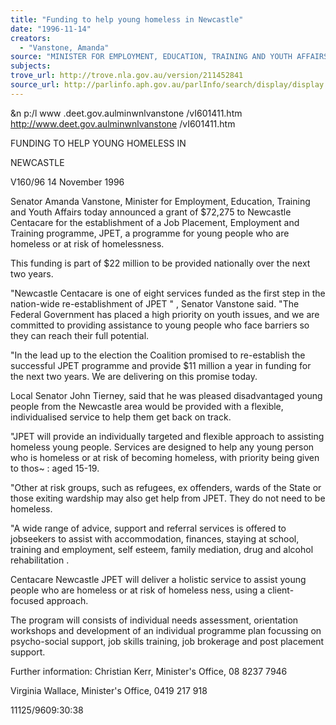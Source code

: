 ```yaml
---
title: "Funding to help young homeless in Newcastle"
date: "1996-11-14"
creators:
  - "Vanstone, Amanda"
source: "MINISTER FOR EMPLOYMENT, EDUCATION, TRAINING AND YOUTH AFFAIRS"
subjects:
trove_url: http://trove.nla.gov.au/version/211452841
source_url: http://parlinfo.aph.gov.au/parlInfo/search/display/display.w3p;query=Id%3A%22media/pressrel/QP630%22
---
```


  &n p:/l www .deet.gov.aulminwnlvanstone /vI601411.htm http://www.deet.gov.aulminwnlvanstone /vI601411.htm 

  FUNDING TO HELP YOUNG HOMELESS IN 

  NEWCASTLE 

  V160/96 14 November 1996 

  Senator Amanda Vanstone, Minister for Employment, Education, Training and Youth Affairs today  announced a grant of $72,275 to Newcastle Centacare for the establishment of a Job Placement,  Employment and Training programme, JPET, a programme for young people who are homeless or at  risk of homelessness. 

  This funding is part of $22 million to be provided nationally over the next two years. 

  "Newcastle Centacare is one of eight services funded as the first step in the nation-wide  re-establishment of JPET " , Senator Vanstone said. "The Federal Government has placed a high  priority on youth issues, and we are committed to providing assistance to young people who face  barriers so they can reach their full potential. 

  "In the lead up to the election the Coalition promised to re-establish the successful JPET programme  and provide $11 million a year in funding for the next two years. We are delivering on this promise  today. 

  Local Senator John Tierney, said that he was pleased disadvantaged young people from the Newcastle  area would be provided with a flexible, individualised service to help them get back on track. 

  "JPET will provide an individually targeted and flexible approach to assisting homeless young people.  Services are designed to help any young person who is homeless or at risk of becoming homeless,  with priority being given to thos~ : aged 15-19. 

  "Other at risk groups, such as refugees, ex offenders, wards of the State or those exiting wardship  may also get help from JPET. They do not need to be homeless. 

  "A wide range of advice, support and referral services is offered to jobseekers to assist with  accommodation, finances, staying at school, training and employment, self esteem, family mediation,  drug and alcohol rehabilitation . 

  Centacare Newcastle JPET will deliver a holistic service to assist young people who are homeless or  at risk of homeless ness, using a client-focused approach. 

  The program will consists of individual needs assessment, orientation workshops and development of  an individual programme plan focussing on psycho-social support, job skills training, job brokerage  and post placement support. 

  Further information: Christian Kerr, Minister's Office, 08 8237 7946 

  Virginia Wallace, Minister's Office, 0419 217 918 

  11125/9609:30:38 

